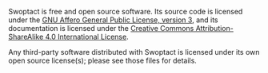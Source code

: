Swoptact is free and open source software.  Its source code is licensed under the [GNU Affero General Public License, version 3](licenses/AGPLv3.txt), and its documentation is licensed under the [Creative Commons Attribution-ShareAlike 4.0 International License](licenses/cc-by-sa-4.0.txt).

Any third-party software distributed with Swoptact is licensed under its own open source license(s); please see those files for details.
